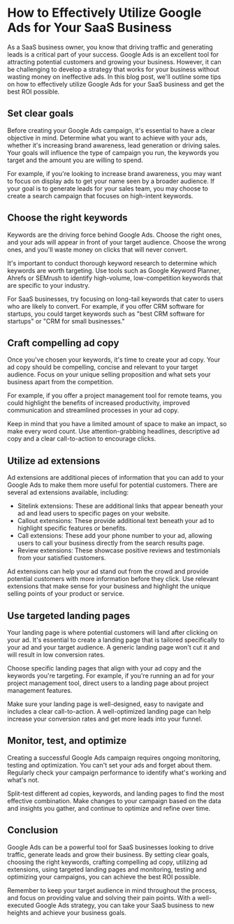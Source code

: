 # How to Effectively Utilize Google Ads for Your SaaS Business

As a SaaS business owner, you know that driving traffic and generating leads is a critical part of your success. Google Ads is an excellent tool for attracting potential customers and growing your business. However, it can be challenging to develop a strategy that works for your business without wasting money on ineffective ads. In this blog post, we'll outline some tips on how to effectively utilize Google Ads for your SaaS business and get the best ROI possible.

## Set clear goals

Before creating your Google Ads campaign, it's essential to have a clear objective in mind. Determine what you want to achieve with your ads, whether it's increasing brand awareness, lead generation or driving sales. Your goals will influence the type of campaign you run, the keywords you target and the amount you are willing to spend.

For example, if you're looking to increase brand awareness, you may want to focus on display ads to get your name seen by a broader audience. If your goal is to generate leads for your sales team, you may choose to create a search campaign that focuses on high-intent keywords.

## Choose the right keywords

Keywords are the driving force behind Google Ads. Choose the right ones, and your ads will appear in front of your target audience. Choose the wrong ones, and you'll waste money on clicks that will never convert.

It's important to conduct thorough keyword research to determine which keywords are worth targeting. Use tools such as Google Keyword Planner, Ahrefs or SEMrush to identify high-volume, low-competition keywords that are specific to your industry.

For SaaS businesses, try focusing on long-tail keywords that cater to users who are likely to convert. For example, if you offer CRM software for startups, you could target keywords such as "best CRM software for startups" or "CRM for small businesses."

## Craft compelling ad copy

Once you've chosen your keywords, it's time to create your ad copy. Your ad copy should be compelling, concise and relevant to your target audience. Focus on your unique selling proposition and what sets your business apart from the competition.

For example, if you offer a project management tool for remote teams, you could highlight the benefits of increased productivity, improved communication and streamlined processes in your ad copy.

Keep in mind that you have a limited amount of space to make an impact, so make every word count. Use attention-grabbing headlines, descriptive ad copy and a clear call-to-action to encourage clicks.

## Utilize ad extensions

Ad extensions are additional pieces of information that you can add to your Google Ads to make them more useful for potential customers. There are several ad extensions available, including:

- Sitelink extensions: These are additional links that appear beneath your ad and lead users to specific pages on your website.
- Callout extensions: These provide additional text beneath your ad to highlight specific features or benefits.
- Call extensions: These add your phone number to your ad, allowing users to call your business directly from the search results page.
- Review extensions: These showcase positive reviews and testimonials from your satisfied customers.

Ad extensions can help your ad stand out from the crowd and provide potential customers with more information before they click. Use relevant extensions that make sense for your business and highlight the unique selling points of your product or service.

## Use targeted landing pages

Your landing page is where potential customers will land after clicking on your ad. It's essential to create a landing page that is tailored specifically to your ad and your target audience. A generic landing page won't cut it and will result in low conversion rates.

Choose specific landing pages that align with your ad copy and the keywords you're targeting. For example, if you're running an ad for your project management tool, direct users to a landing page about project management features.

Make sure your landing page is well-designed, easy to navigate and includes a clear call-to-action. A well-optimized landing page can help increase your conversion rates and get more leads into your funnel.

## Monitor, test, and optimize

Creating a successful Google Ads campaign requires ongoing monitoring, testing and optimization. You can't set your ads and forget about them. Regularly check your campaign performance to identify what's working and what's not.

Split-test different ad copies, keywords, and landing pages to find the most effective combination. Make changes to your campaign based on the data and insights you gather, and continue to optimize and refine over time.

## Conclusion

Google Ads can be a powerful tool for SaaS businesses looking to drive traffic, generate leads and grow their business. By setting clear goals, choosing the right keywords, crafting compelling ad copy, utilizing ad extensions, using targeted landing pages and monitoring, testing and optimizing your campaigns, you can achieve the best ROI possible.

Remember to keep your target audience in mind throughout the process, and focus on providing value and solving their pain points. With a well-executed Google Ads strategy, you can take your SaaS business to new heights and achieve your business goals.